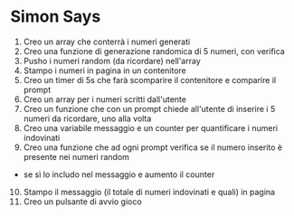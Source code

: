Simon Says
===

1. Creo un array che conterrà i numeri generati
1. Creo una funzione di generazione randomica di 5 numeri, con verifica
1. Pusho i numeri random (da ricordare) nell'array
1. Stampo i numeri in pagina in un contenitore
1. Creo un timer di 5s che farà scomparire il contenitore e comparire il prompt
1. Creo un array per i numeri scritti dall'utente
1. Creo un funzione che con un prompt chiede all'utente di inserire i 5 numeri da ricordare, uno alla volta
1. Creo una variabile messaggio e un counter per quantificare i numeri indovinati
1. Creo una funzione che ad ogni prompt verifica se il numero inserito è presente nei numeri random
- se sì lo includo nel messaggio e aumento il counter
10. Stampo il messaggio (il totale di numeri indovinati e quali) in pagina
1. Creo un pulsante di avvio gioco